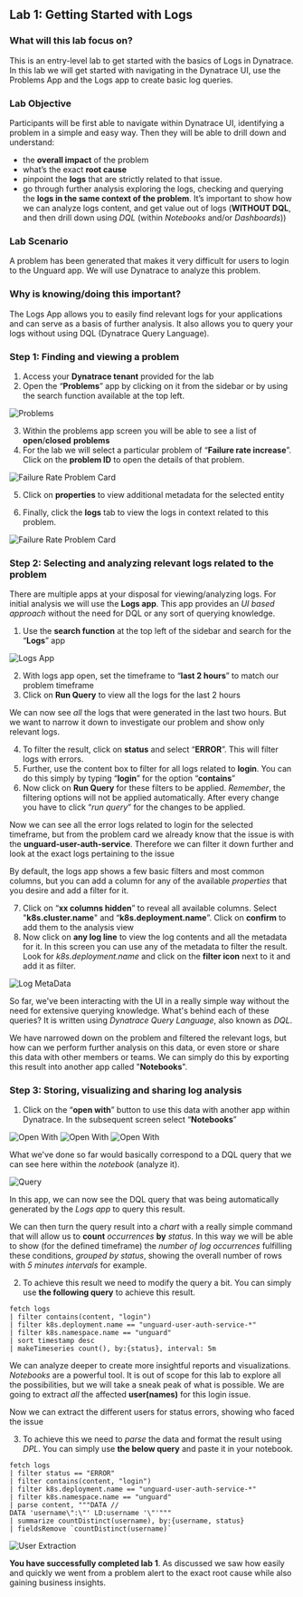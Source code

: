 ## Lab 1: Getting Started with Logs
 
### What will this lab focus on?
This is an entry-level lab to get started with the basics of Logs in Dynatrace. In this lab we will get started with navigating in the Dynatrace UI, use the Problems App and the Logs app to create basic log queries.

### Lab Objective
Participants will be first able to navigate within Dynatrace UI, identifying a problem in a simple and easy way. Then they will be able to drill down and understand:  
- the **overall impact** of the problem  
- what’s the exact **root cause**   
- pinpoint the **logs** that are strictly related to that issue.   
- go through further analysis exploring the logs, checking and querying the **logs in the same context of the problem**. It’s important to show how we can analyze logs content, and get value out of logs (**WITHOUT DQL**, and then drill down using *DQL* (within *Notebooks* and/or *Dashboards*))

### Lab Scenario
A problem has been generated that makes it very difficult for users to login to the Unguard app. We will use Dynatrace to analyze this problem.

### Why is knowing/doing this important? 
The Logs App allows you to easily find relevant logs for your applications and can serve as a basis of further analysis. It also allows you to query your logs without using DQL (Dynatrace Query Language).

### Step 1: Finding and viewing a problem
1. Access your **Dynatrace tenant** provided for the lab
2. Open the “**Problems**” app by clicking on it from the sidebar or by using the search function available at the top left.

![Problems](../../assets/images/01_open_problem.png)

3. Within the problems app screen you will be able to see a list of **open**/**closed** **problems**
4. For the lab we will select a particular problem of “**Failure rate increase**”. Click on the **problem ID** to open the details of that problem.  

![Failure Rate Problem Card](../../assets/images/01_problem.png)

5. Click on **properties** to view additional metadata for the selected entity

6. Finally, click the **logs** tab to view the logs in context related to this problem.

![Failure Rate Problem Card](../../assets/images/01_logs_in_context.png)

### Step 2:  Selecting and analyzing relevant logs related to the problem

There are multiple apps at your disposal for viewing/analyzing logs. For initial analysis we will use the **Logs app**. This app provides an *UI based approach* without the need for DQL or any sort of querying knowledge.

1. Use the **search function** at the top left of the sidebar and search for the “**Logs**” app  

![Logs App](../../assets/images/01_open_logs.png)

2. With logs app open, set the timeframe to “**last 2 hours**” to match our problem timeframe
3. Click on **Run Query** to view all the logs for the last 2 hours

We can now see *all* the logs that were generated in the last two hours. But we want to narrow it down to investigate our problem and show only relevant logs. 

4. To filter the result, click on **status** and select “**ERROR**”. This will filter logs with errors.
5.	Further, use the content box to filter for all logs related to **login**. You can do this simply by typing “**login**” for the option “**contains**”
6. Now click on **Run Query** for these filters to be applied. *Remember*, the filtering options will not be applied automatically. After every change you have to click “*run query*” for the changes to be applied.

Now we can see all the error logs related to login for the selected timeframe, but from the problem card we already know that the issue is with the **unguard-user-auth-service**. Therefore we can filter it down further and look at the exact logs pertaining to the issue

By default, the logs app shows a few basic filters and most common columns, but you can add a column for any of the available *properties* that you desire and add a filter for it.

7. Click on “**xx columns hidden**” to reveal all available columns. Select "**k8s.cluster.name**" and “**k8s.deployment.name**”. Click on **confirm** to add them to the analysis view
8. Now click on **any log line** to view the log contents and all the metadata for it. In this screen you can use any of the metadata to filter the result. Look for *k8s.deployment.name* and click on the **filter icon** next to it and add it as filter.  

![Log MetaData](../../assets/images/01_add_filter.png)

So far, we've been interacting with the UI in a really simple way without the need for extensive querying knowledge. What's behind each of these queries? It is written using *Dynatrace Query Language*, also known as *DQL*. 

We have narrowed down on the problem and filtered the relevant logs, but how can we perform further analysis on this data, or even store or share this data with other members or teams. We can simply do this by exporting this result into another app called "**Notebooks**".

### Step 3: Storing, visualizing and sharing log analysis
1. Click on the “**open with**” button to use this data with another app within Dynatrace. In the subsequent screen select “**Notebooks**”

![Open With](../../assets/images/01_open_with_expanded.png)
![Open With](../../assets/images/01_open_with.png)
![Open With](../../assets/images/01_new_notebook.png)

What we've done so far would basically correspond to a DQL query that we can see here within the *notebook* (analyze it).
 
![Query](../../assets/images/DQLQuery.png)

In this app, we can now see the DQL query that was being automatically generated by the *Logs app* to query this result.

We can then turn the query result into a *chart* with a really simple command that will allow us to **count** *occurrences* **by** *status*. In this way we will be able to show (for the defined timeframe) the *number of log occurrences* fulfilling these conditions, *grouped by status*, showing the overall number of rows with *5 minutes intervals* for example. 
 
2. To achieve this result we need to modify the query a bit. You can simply use **the following query** to achieve this result.

```DQL
fetch logs 
| filter contains(content, "login") 
| filter k8s.deployment.name == "unguard-user-auth-service-*" 
| filter k8s.namespace.name == "unguard" 
| sort timestamp desc 
| makeTimeseries count(), by:{status}, interval: 5m 
``` 
 
We can analyze deeper to create more insightful reports and visualizations. *Notebooks* are a powerful tool. It is out of scope for this lab to explore all the possibilities, but we will take a sneak peak of what is possible. We are going to extract *all* the affected **user(names)** for this login issue. 
 
Now we can extract the different users for status errors, showing who faced the issue 

3. To achieve this we need to *parse* the data and format the result using *DPL*. You can simply use **the below query** and paste it in your notebook.

```DQL
fetch logs 
| filter status == "ERROR" 
| filter contains(content, "login") 
| filter k8s.deployment.name == "unguard-user-auth-service-*" 
| filter k8s.namespace.name == "unguard" 
| parse content, """DATA //  
DATA 'username\":\"' LD:username '\"'""" 
| summarize countDistinct(username), by:{username, status} 
| fieldsRemove `countDistinct(username)` 
```
![User Extraction](../../assets/images/UserExtraction.png)

**You have successfully completed lab 1**.  As discussed we saw how easily and quickly we went from a problem alert to the exact root cause while also gaining business insights. 


